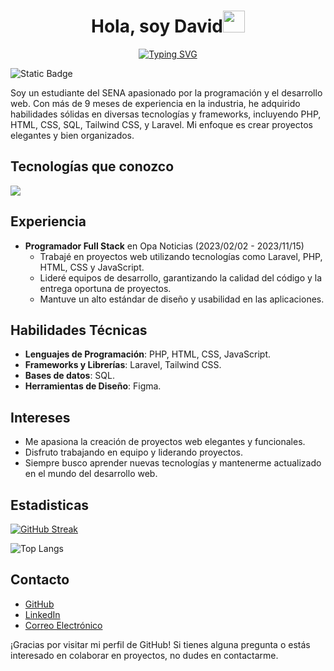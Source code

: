
<h1 align="center"><b>Hola, soy David</b><img src="https://media.giphy.com/media/hvRJCLFzcasrR4ia7z/giphy.gif" width="35"></h1>
<p align="center">
<a href="https://git.io/typing-svg"><img src="https://readme-typing-svg.demolab.com?font=&pause=1000&random=false&width=500&lines=Estudiante+en+desarrollo+web;Convicci%C3%B3n+por+el+c%C3%B3digo+y+la+creatividad" alt="Typing SVG" /></a>
</p>

![Static Badge](https://img.shields.io/badge/Neiva%2C%20Huila-yellow?logo=googlemaps&logoColor=white&label=Colombia&labelColor=blue&color=yellow)

Soy un estudiante del SENA apasionado por la programación y el desarrollo web. Con más de 9 meses de experiencia en la industria, he adquirido habilidades sólidas en diversas tecnologías y frameworks, incluyendo PHP, HTML, CSS, SQL, Tailwind CSS, y Laravel. Mi enfoque es crear proyectos elegantes y bien organizados.

## Tecnologías que conozco

  <a href="https://skillicons.dev">
    <img src="https://skillicons.dev/icons?i=git,bootstrap,css,discord,figma,github,html,idea,java,js,md,mysql,nextjs,postman,react,laravel,wordpress,tailwind,vscode&perline=14" />
  </a>
  
## Experiencia

- **Programador Full Stack** en Opa Noticias (2023/02/02 - 2023/11/15)
  - Trabajé en proyectos web utilizando tecnologías como Laravel, PHP, HTML, CSS y JavaScript.
  - Lideré equipos de desarrollo, garantizando la calidad del código y la entrega oportuna de proyectos.
  - Mantuve un alto estándar de diseño y usabilidad en las aplicaciones.

## Habilidades Técnicas

- **Lenguajes de Programación**: PHP, HTML, CSS, JavaScript.
- **Frameworks y Librerías**: Laravel, Tailwind CSS.
- **Bases de datos**: SQL.
- **Herramientas de Diseño**: Figma.

## Intereses

- Me apasiona la creación de proyectos web elegantes y funcionales.
- Disfruto trabajando en equipo y liderando proyectos.
- Siempre busco aprender nuevas tecnologías y mantenerme actualizado en el mundo del desarrollo web.

## Estadisticas

<a href="https://git.io/streak-stats"><img src="https://github-readme-streak-stats.herokuapp.com?user=DavidFlorezQuin&theme=dark&hide_border=true&border_radius=4.6&mode=weekly" alt="GitHub Streak" /></a>

![Top Langs](https://github-readme-stats.vercel.app/api/top-langs/?username=DavidFlorezQuin&layout=compact)
## Contacto

- [GitHub](https://github.com/DavidFlorezQuin)
- [LinkedIn](https://www.linkedin.com/in/david-florez-quintero-20189220a)
- [Correo Electrónico]( davidmauricioflorez@gmail.com)

¡Gracias por visitar mi perfil de GitHub! Si tienes alguna pregunta o estás interesado en colaborar en proyectos, no dudes en contactarme.
